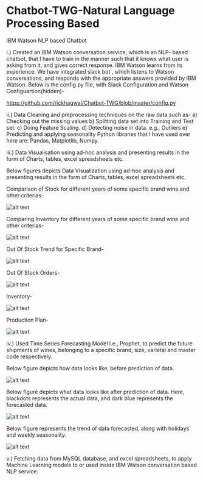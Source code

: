 # Chatbot-TWG-Natural Language Processing Based
IBM Watson NLP based Chatbot

i.)	Created an IBM Watson conversation service, which is an NLP- based chatbot, that I have to train in the manner such that it knows what user is asking from it, and gives correct response.  IBM Watson learns from its experience. We have integrated slack bot , which listens to Watson conversations, and responds with the appropriate answers provided by IBM Watson. 
Below is the config.py file, with Slack Configuration and Watson Configuartion(hidden)-

https://github.com/rickhagwal/Chatbot-TWG/blob/master/config.py


ii.)	Data Cleaning and preprocessing techniques on the raw data such as-
a)	Checking out the missing values
b)	Splitting data set into Training and Test set.
c)	Doing Feature Scaling.
d)	Detecting noise in data. e.g., Outliers
e)	Predicting and applying seasonality
Python libraries that I have used over here are: Pandas, Matplotlib, Numpy.

iii.)	Data Visualisation using ad-hoc analysis and presenting results in the form of Charts, tables, excel spreadsheets etc.

Below figures depicts Data Visualization using ad-hoc analysis and presenting results in the form of Charts, tables, excel spreadsheets etc.

Comparison of Stock for different years of some specific brand wine and other criterias-

![alt text](https://github.com/rickhagwal/Chatbot-TWG/blob/master/Comparison.jpg)

Comparing Inventory for different years of some specific brand wine and other criterias-

![alt text](https://github.com/rickhagwal/Chatbot-TWG/blob/master/tablegraph.jpg)

Out Of Stock Trend for Specific Brand-

![alt text](https://github.com/rickhagwal/Chatbot-TWG/blob/master/OOS-trend-for%20Franzia.jpg)

Out Of Stock Orders-

![alt text](https://github.com/rickhagwal/Chatbot-TWG/blob/master/outOfStockList.jpg)

Inventory-

![alt text](https://github.com/rickhagwal/Chatbot-TWG/blob/master/inventoryOutput.jpg)

Production Plan-

![alt text](https://github.com/rickhagwal/Chatbot-TWG/blob/master/table.jpg)


iv.)	Used Time Series Forecasting Model i.e., Prophet, to predict the future shipments of wines, belonging to a specific brand, size, varietal and master code respectively.

Below figure depicts how data looks like, before prediction of data.

![alt text](https://github.com/rickhagwal/Chatbot-TWG/blob/master/Daily%20Shipment%20Seasonality.jpg)

Below figure depicts what data looks like after prediction of data. Here, blackdots represents the actual data, and dark blue represents the forecasted data.

![alt text](https://github.com/rickhagwal/Chatbot-TWG/blob/master/Predicted%20Data.jpg)

Below figure represents the trend of data forecasted, along with holidays and weekly seasonality.

![alt text](https://github.com/rickhagwal/Chatbot-TWG/blob/master/Data%20forecasted%20for%20diff%20seasonalities.png)


v.)	Fetching data from MySQL database, and excel spreadsheets, to apply Machine Learning models to or used inside IBM Watson conversation based NLP service.


